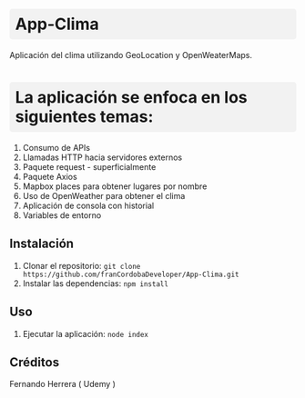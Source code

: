 <style>
    h1 {
    background-color: #f2f2f2;
    font-size: 28px;
    padding: 10px;
    border-radius: 5px;
    }
</style>

# App-Clima
Aplicación del clima utilizando GeoLocation y OpenWeaterMaps.  


# La aplicación se enfoca en los siguientes temas:

1. Consumo de APIs
2. Llamadas HTTP hacia servidores externos
3. Paquete request - superficialmente
4. Paquete Axios
5. Mapbox places para obtener lugares por nombre
6. Uso de OpenWeather para obtener el clima
7. Aplicación de consola con historial
8. Variables de entorno

## Instalación

1. Clonar el repositorio: `git clone https://github.com/franCordobaDeveloper/App-Clima.git`
2. Instalar las dependencias: `npm install`

## Uso

1. Ejecutar la aplicación: `node index`

## Créditos

Fernando Herrera ( Udemy )